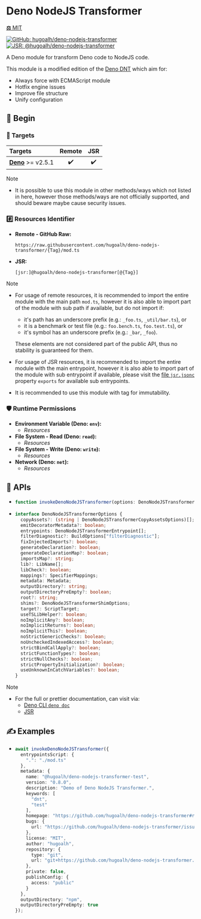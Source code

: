 # Deno NodeJS Transformer

[**⚖️** MIT](./LICENSE.md)

[![GitHub: hugoalh/deno-nodejs-transformer](https://img.shields.io/github/v/release/hugoalh/deno-nodejs-transformer?label=hugoalh/deno-nodejs-transformer&labelColor=181717&logo=github&logoColor=ffffff&sort=semver&style=flat "GitHub: hugoalh/deno-nodejs-transformer")](https://github.com/hugoalh/deno-nodejs-transformer)
[![JSR: @hugoalh/deno-nodejs-transformer](https://img.shields.io/jsr/v/@hugoalh/deno-nodejs-transformer?label=@hugoalh/deno-nodejs-transformer&labelColor=F7DF1E&logo=jsr&logoColor=000000&style=flat "JSR: @hugoalh/deno-nodejs-transformer")](https://jsr.io/@hugoalh/deno-nodejs-transformer)

A Deno module for transform Deno code to NodeJS code.

This module is a modified edition of the [Deno DNT](https://github.com/denoland/dnt) which aim for:

- Always force with ECMAScript module
- Hotfix engine issues
- Improve file structure
- Unify configuration

## 🔰 Begin

### 🎯 Targets

| **Targets** | **Remote** | **JSR** |
|:--|:-:|:-:|
| **[Deno](https://deno.land/)** >= v2.5.1 | ✔️ | ✔️ |

> [!NOTE]
> - It is possible to use this module in other methods/ways which not listed in here, however those methods/ways are not officially supported, and should beware maybe cause security issues.

### #️⃣ Resources Identifier

- **Remote - GitHub Raw:**
  ```
  https://raw.githubusercontent.com/hugoalh/deno-nodejs-transformer/{Tag}/mod.ts
  ```
- **JSR:**
  ```
  [jsr:]@hugoalh/deno-nodejs-transformer[@{Tag}]
  ```

> [!NOTE]
> - For usage of remote resources, it is recommended to import the entire module with the main path `mod.ts`, however it is also able to import part of the module with sub path if available, but do not import if:
>
>   - it's path has an underscore prefix (e.g.: `_foo.ts`, `_util/bar.ts`), or
>   - it is a benchmark or test file (e.g.: `foo.bench.ts`, `foo.test.ts`), or
>   - it's symbol has an underscore prefix (e.g.: `_bar`, `_foo`).
>
>   These elements are not considered part of the public API, thus no stability is guaranteed for them.
> - For usage of JSR resources, it is recommended to import the entire module with the main entrypoint, however it is also able to import part of the module with sub entrypoint if available, please visit the [file `jsr.jsonc`](./jsr.jsonc) property `exports` for available sub entrypoints.
> - It is recommended to use this module with tag for immutability.

### 🛡️ Runtime Permissions

- **Environment Variable (Deno: `env`):**
  - *Resources*
- **File System - Read (Deno: `read`):**
  - *Resources*
- **File System - Write (Deno: `write`):**
  - *Resources*
- **Network (Deno: `net`):**
  - *Resources*

## 🧩 APIs

- ```ts
  function invokeDenoNodeJSTransformer(options: DenoNodeJSTransformerOptions): Promise<void>;
  ```
- ```ts
  interface DenoNodeJSTransformerOptions {
    copyAssets?: (string | DenoNodeJSTransformerCopyAssetsOptions)[];
    emitDecoratorMetadata?: boolean;
    entrypoints: DenoNodeJSTransformerEntrypoint[];
    filterDiagnostic?: BuildOptions["filterDiagnostic"];
    fixInjectedImports?: boolean;
    generateDeclaration?: boolean;
    generateDeclarationMap?: boolean;
    importsMap?: string;
    lib?: LibName[];
    libCheck?: boolean;
    mappings?: SpecifierMappings;
    metadata: Metadata;
    outputDirectory?: string;
    outputDirectoryPreEmpty?: boolean;
    root?: string;
    shims?: DenoNodeJSTransformerShimOptions;
    target?: ScriptTarget;
    useTSLibHelper?: boolean;
    noImplicitAny?: boolean;
    noImplicitReturns?: boolean;
    noImplicitThis?: boolean;
    noStrictGenericChecks?: boolean;
    noUncheckedIndexedAccess?: boolean;
    strictBindCallApply?: boolean;
    strictFunctionTypes?: boolean;
    strictNullChecks?: boolean;
    strictPropertyInitialization?: boolean;
    useUnknownInCatchVariables?: boolean;
  }
  ```

> [!NOTE]
> - For the full or prettier documentation, can visit via:
>   - [Deno CLI `deno doc`](https://docs.deno.com/runtime/reference/cli/documentation_generator/)
>   - [JSR](https://jsr.io/@hugoalh/deno-nodejs-transformer)

## ✍️ Examples

- ```ts
  await invokeDenoNodeJSTransformer({
    entrypointsScript: {
      ".": "./mod.ts"
    },
    metadata: {
      name: "@hugoalh/deno-nodejs-transformer-test",
      version: "0.8.0",
      description: "Demo of Deno NodeJS Transformer.",
      keywords: [
        "dnt",
        "test"
      ],
      homepage: "https://github.com/hugoalh/deno-nodejs-transformer#readme",
      bugs: {
        url: "https://github.com/hugoalh/deno-nodejs-transformer/issues"
      },
      license: "MIT",
      author: "hugoalh",
      repository: {
        type: "git",
        url: "git+https://github.com/hugoalh/deno-nodejs-transformer.git"
      },
      private: false,
      publishConfig: {
        access: "public"
      }
    },
    outputDirectory: "npm",
    outputDirectoryPreEmpty: true
  });
  ```
